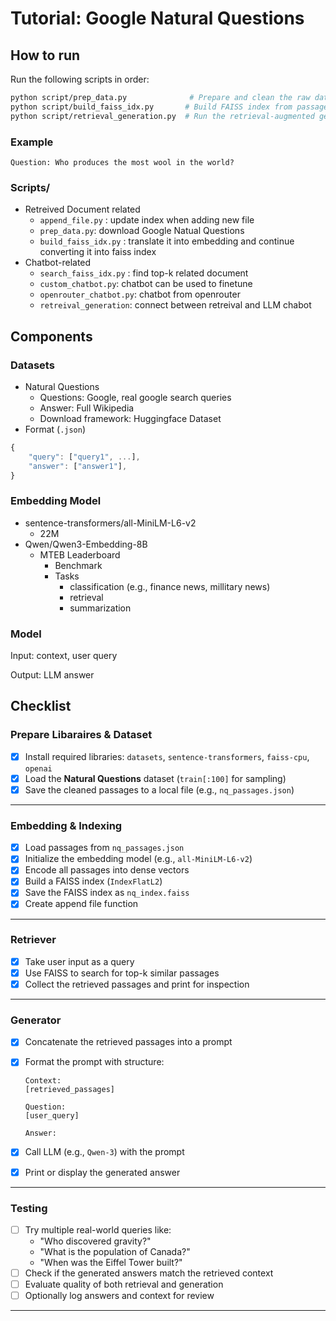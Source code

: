 # Tutorial: Google Natural Questions

## How to run

Run the following scripts in order:

```bash
python script/prep_data.py              # Prepare and clean the raw dataset
python script/build_faiss_idx.py       # Build FAISS index from passage embeddings
python script/retrieval_generation.py  # Run the retrieval-augmented generation pipeline
```

### Example

```text
Question: Who produces the most wool in the world?
```

### Scripts/

- Retreived Document related
    - `append_file.py` : update index when adding new file
    - `prep_data.py`: download Google Natual Questions
    - `build_faiss_idx.py` : translate it into embedding and continue converting it into faiss index
- Chatbot-related
    - `search_faiss_idx.py` : find top-k related document
    - `custom_chatbot.py`: chatbot can be used to finetune
    - `openrouter_chatbot.py`: chatbot from openrouter
    - `retreival_generation`: connect between retreival and LLM chabot

## Components

### Datasets

- Natural Questions
    - Questions: Google, real google search queries
    - Answer: Full Wikipedia
    - Download framework: Huggingface Dataset
- Format (`.json`)

```jsx
{
	"query": ["query1", ...],
	"answer": ["answer1"],
}
```

### Embedding Model

- sentence-transformers/all-MiniLM-L6-v2
    - 22M
- Qwen/Qwen3-Embedding-8B
    - MTEB Leaderboard
        - Benchmark
        - Tasks
            - classification (e.g., finance news, millitary news)
            - retrieval
            - summarization

### Model

Input: context, user query

Output: LLM answer

## Checklist

### Prepare Libaraires & Dataset

- [x]  Install required libraries: `datasets`, `sentence-transformers`, `faiss-cpu`, `openai`
- [x]  Load the **Natural Questions** dataset (`train[:100]` for sampling)
- [x]  Save the cleaned passages to a local file (e.g., `nq_passages.json`)

---

### Embedding & Indexing

- [x]  Load passages from `nq_passages.json`
- [x]  Initialize the embedding model (e.g., `all-MiniLM-L6-v2`)
- [x]  Encode all passages into dense vectors
- [x]  Build a FAISS index (`IndexFlatL2`)
- [x]  Save the FAISS index as `nq_index.faiss`
- [x]  Create append file function

---

### Retriever

- [x]  Take user input as a query
- [x]  Use FAISS to search for top-k similar passages
- [x]  Collect the retrieved passages and print for inspection

---

### Generator

- [x]  Concatenate the retrieved passages into a prompt
- [x]  Format the prompt with structure:
    
    ```
    Context:
    [retrieved_passages]
    
    Question:
    [user_query]
    
    Answer:
    
    ```
    
- [x]  Call LLM (e.g., `Qwen-3`) with the prompt
- [x]  Print or display the generated answer

---

### Testing

- [ ]  Try multiple real-world queries like:
    - "Who discovered gravity?"
    - "What is the population of Canada?"
    - "When was the Eiffel Tower built?"
- [ ]  Check if the generated answers match the retrieved context
- [ ]  Evaluate quality of both retrieval and generation
- [ ]  Optionally log answers and context for review

---